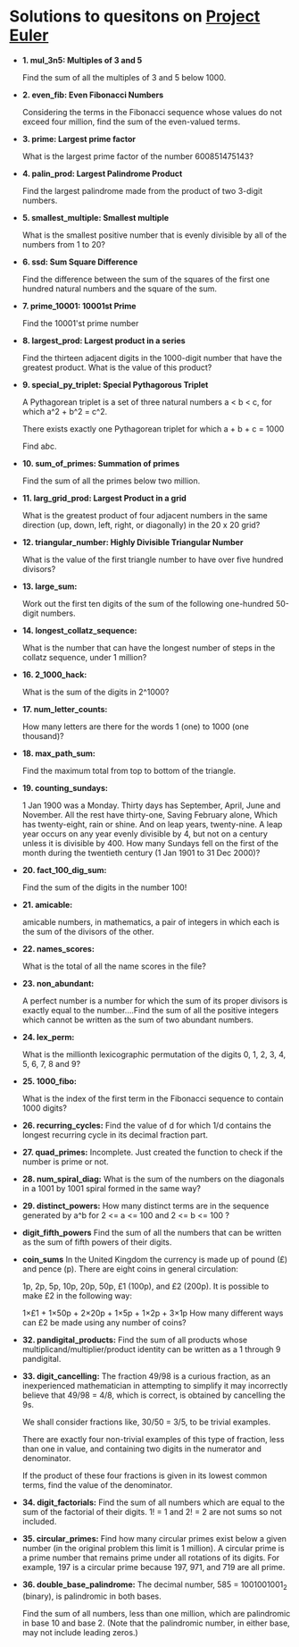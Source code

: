 # Solutions to quesitons on [Project Euler](https://projecteuler.net/archives)
- **1. mul_3n5: Multiples of 3 and 5**

  Find the sum of all the multiples of 3 and 5 below 1000.

- **2. even_fib: Even Fibonacci Numbers**

  Considering the terms in the Fibonacci sequence whose values do not exceed four million, find the sum of the even-valued terms.

- **3. prime: Largest prime factor**

  What is the largest prime factor of the number 600851475143?

- **4. palin_prod: Largest Palindrome Product**

  Find the largest palindrome made from the product of two 3-digit numbers.
  
- **5. smallest_multiple: Smallest multiple**

  What is the smallest positive number that is evenly divisible by all of the numbers from 1 to 20?

- **6. ssd: Sum Square Difference**

  Find the difference between the sum of the squares of the first one hundred natural numbers and the square of the sum.

- **7. prime_10001: 10001st Prime**

  Find the 10001'st prime number

- **8. largest_prod: Largest product in a series**

  Find the thirteen adjacent digits in the 1000-digit number that have the greatest product. What is the value of this product?

- **9. special_py_triplet: Special Pythagorous Triplet**

  A Pythagorean triplet is a set of three natural numbers a < b < c, for which a^2 + b^2 = c^2.

  There exists exactly one Pythagorean triplet for which a + b + c = 1000

  Find a*b*c.

- **10. sum_of_primes: Summation of primes**

  Find the sum of all the primes below two million.

- **11. larg_grid_prod: Largest Product in a grid**

  What is the greatest product of four adjacent numbers in the same direction (up, down, left, right, or diagonally) in the 20 x 20 grid?

- **12. triangular_number: Highly Divisible Triangular Number**

  What is the value of the first triangle number to have over five hundred divisors?

- **13. large_sum:**

  Work out the first ten digits of the sum of the following one-hundred 50-digit numbers.

- **14. longest_collatz_sequence:**

  What is the number that can have the longest number of steps in the collatz sequence, under 1 million?

- **16. 2_1000_hack:**

  What is the sum of the digits in 2^1000?

- **17. num_letter_counts:**

  How many letters are there for the words 1 (one) to 1000 (one thousand)?

- **18. max_path_sum:**

  Find the maximum total from top to bottom of the triangle.

- **19. counting_sundays:**

  1 Jan 1900 was a Monday. Thirty days has September, April, June and November. All the rest have thirty-one, Saving February alone, Which has twenty-eight, rain or shine. And on leap years, twenty-nine. A leap year occurs on any year evenly divisible by 4, but not on a century unless it is divisible by 400. How many Sundays fell on the first of the month during the twentieth century (1 Jan 1901 to 31 Dec 2000)?

- **20. fact_100_dig_sum:**

  Find the sum of the digits in the number 100!

- **21. amicable:**

  amicable numbers, in mathematics, a pair of integers in which each is the sum of the divisors of the other.

- **22. names_scores:**

  What is the total of all the name scores in the file?

- **23. non_abundant:**

  A perfect number is a number for which the sum of its proper divisors is exactly equal to the number....Find the sum of all the positive integers which cannot be written as the sum of two abundant numbers.

- **24. lex_perm:**

  What is the millionth lexicographic permutation of the digits 0, 1, 2, 3, 4, 5, 6, 7, 8 and 9?

- **25. 1000_fibo:**

  What is the index of the first term in the Fibonacci sequence to contain 1000 digits?

- **26. recurring_cycles:**
  Find the value of d for which 1/d contains the longest recurring cycle in its decimal fraction part.

- **27. quad_primes:**
  Incomplete. Just created the function to check if the number is prime or not.

- **28. num_spiral_diag:**
  What is the sum of the numbers on the diagonals in a 1001 by 1001 spiral formed in the same way?

- **29. distinct_powers:**
  How many distinct terms are in the sequence generated by a^b for 2 <= a <= 100 and 2 <= b <= 100 ?

- **digit_fifth_powers**
  Find the sum of all the numbers that can be written as the sum of fifth powers of their digits.

- **coin_sums**
  In the United Kingdom the currency is made up of pound (£) and pence (p). There are eight coins in general circulation:

  1p, 2p, 5p, 10p, 20p, 50p, £1 (100p), and £2 (200p).
  It is possible to make £2 in the following way:

  1×£1 + 1×50p + 2×20p + 1×5p + 1×2p + 3×1p
  How many different ways can £2 be made using any number of coins?

- **32. pandigital_products:**
  Find the sum of all products whose multiplicand/multiplier/product identity can be written as a 1 through 9 pandigital.

- **33. digit_cancelling:**
  The fraction 49/98 is a curious fraction, as an inexperienced mathematician in attempting to simplify it may incorrectly believe that 49/98 = 4/8, which is correct, is obtained by cancelling the 9s.

  We shall consider fractions like, 30/50 = 3/5, to be trivial examples.

  There are exactly four non-trivial examples of this type of fraction, less than one in value, and containing two digits in the numerator and denominator.

  If the product of these four fractions is given in its lowest common terms, find the value of the denominator.

- **34. digit_factorials:**
  Find the sum of all numbers which are equal to the sum of the factorial of their digits. 1! = 1 and 2! = 2 are not sums so not included.

- **35. circular_primes:**
  Find how many circular primes exist below a given number (in the original problem this limit is 1 million). A circular prime is a prime number that remains prime under all rotations of its digits. For example, 197 is a circular prime because 197, 971, and 719 are all prime.

- **36. double_base_palindrome:**
  The decimal number, 585 = 1001001001<sub>2</sub> (binary), is palindromic in both bases.
  
  Find the sum of all numbers, less than one million, which are palindromic in base 10 and base 2. (Note that the palindromic number, in either base, may not include leading zeros.) 